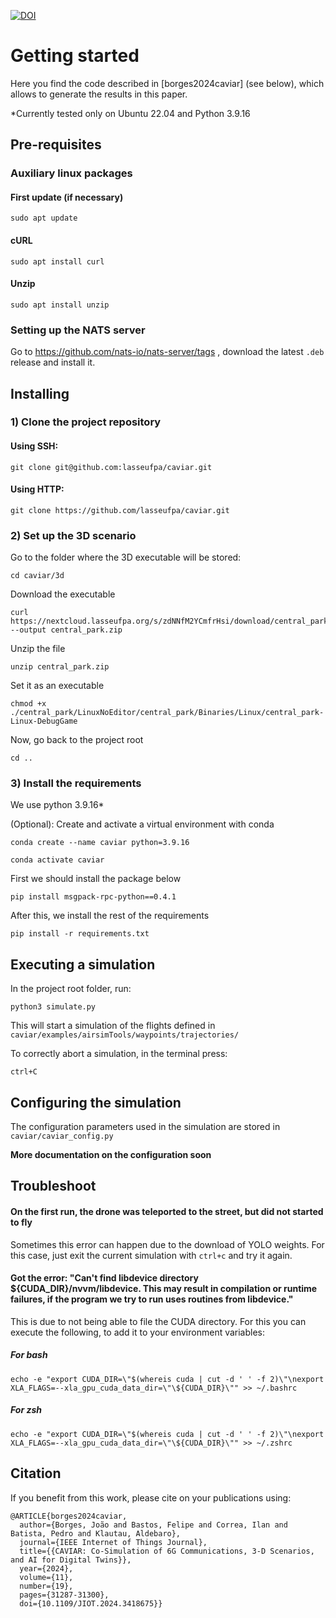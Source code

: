 [![DOI](https://zenodo.org/badge/731216583.svg)](https://zenodo.org/doi/10.5281/zenodo.10472002)
# Getting started

Here you find the code described in [borges2024caviar] (see below), which allows to generate the results in this paper.

\*Currently tested only on Ubuntu 22.04 and Python 3.9.16

## Pre-requisites

### Auxiliary linux packages

#### First update (if necessary)

    sudo apt update

#### cURL

    sudo apt install curl

#### Unzip

    sudo apt install unzip

### Setting up the NATS server

Go to https://github.com/nats-io/nats-server/tags , download the latest `.deb` release and install it.

## Installing

### 1) Clone the project repository

#### Using SSH:

    git clone git@github.com:lasseufpa/caviar.git

#### Using HTTP:

    git clone https://github.com/lasseufpa/caviar.git

### 2) Set up the 3D scenario

Go to the folder where the 3D executable will be stored:

```
cd caviar/3d
```

Download the executable

```
curl https://nextcloud.lasseufpa.org/s/zdNNfM2YCmfrHsi/download/central_park.zip --output central_park.zip

```

Unzip the file

```
unzip central_park.zip
```

Set it as an executable

    chmod +x ./central_park/LinuxNoEditor/central_park/Binaries/Linux/central_park-Linux-DebugGame

Now, go back to the project root

    cd ..

### 3) Install the requirements

We use python 3.9.16\*

(Optional): Create and activate a virtual environment with conda

```
conda create --name caviar python=3.9.16
```

```
conda activate caviar
```

First we should install the package below

```
pip install msgpack-rpc-python==0.4.1
```

After this, we install the rest of the requirements

```
pip install -r requirements.txt
```

## Executing a simulation

In the project root folder, run:

    python3 simulate.py

This will start a simulation of the flights defined in `caviar/examples/airsimTools/waypoints/trajectories/`

To correctly abort a simulation, in the terminal press:

    ctrl+C

## Configuring the simulation

The configuration parameters used in the simulation are stored in `caviar/caviar_config.py`

**More documentation on the configuration soon**

## Troubleshoot

#### On the first run, the drone was teleported to the street, but did not started to fly

Sometimes this error can happen due to the download of YOLO weights. For this case, just exit the current simulation with `ctrl+c` and try it again.

#### Got the error: "Can't find libdevice directory ${CUDA_DIR}/nvvm/libdevice. This may result in compilation or runtime failures, if the program we try to run uses routines from libdevice."

This is due to not being able to file the CUDA directory. For this you can execute the following, to add it to your environment variables:

##### For bash

    echo -e "export CUDA_DIR=\"$(whereis cuda | cut -d ' ' -f 2)\"\nexport XLA_FLAGS=--xla_gpu_cuda_data_dir=\"\${CUDA_DIR}\"" >> ~/.bashrc

##### For zsh

    echo -e "export CUDA_DIR=\"$(whereis cuda | cut -d ' ' -f 2)\"\nexport XLA_FLAGS=--xla_gpu_cuda_data_dir=\"\${CUDA_DIR}\"" >> ~/.zshrc

## Citation

If you benefit from this work, please cite on your publications using:

```
@ARTICLE{borges2024caviar,
  author={Borges, João and Bastos, Felipe and Correa, Ilan and Batista, Pedro and Klautau, Aldebaro},
  journal={IEEE Internet of Things Journal},
  title={{CAVIAR: Co-Simulation of 6G Communications, 3-D Scenarios, and AI for Digital Twins}},
  year={2024},
  volume={11},
  number={19},
  pages={31287-31300},
  doi={10.1109/JIOT.2024.3418675}}
```
